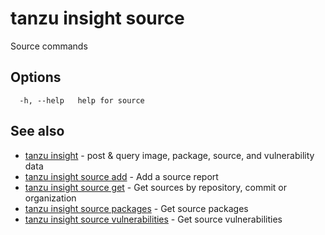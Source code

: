 # tanzu insight source

Source commands

## <a id='options'></a>Options

```console
  -h, --help   help for source
```

## <a id='see-also'></a>See also

* [tanzu insight](tanzu_insight.hbs.md)	 - post & query image, package, source, and vulnerability data
* [tanzu insight source add](tanzu_insight_source_add.hbs.md)	 - Add a source report
* [tanzu insight source get](tanzu_insight_source_get.hbs.md)	 - Get sources by repository, commit or organization
* [tanzu insight source packages](tanzu_insight_source_packages.hbs.md)	 - Get source packages
* [tanzu insight source vulnerabilities](tanzu_insight_source_vulnerabilities.hbs.md)	 - Get source vulnerabilities
